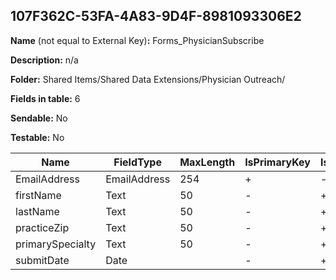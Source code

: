 ## 107F362C-53FA-4A83-9D4F-8981093306E2

**Name** (not equal to External Key)**:** Forms_PhysicianSubscribe

**Description:** n/a

**Folder:** Shared Items/Shared Data Extensions/Physician Outreach/

**Fields in table:** 6

**Sendable:** No

**Testable:** No

| Name | FieldType | MaxLength | IsPrimaryKey | IsNullable | DefaultValue |
| --- | --- | --- | --- | --- | --- |
| EmailAddress | EmailAddress | 254 | + | - |  |
| firstName | Text | 50 | - | + |  |
| lastName | Text | 50 | - | + |  |
| practiceZip | Text | 50 | - | + |  |
| primarySpecialty | Text | 50 | - | + |  |
| submitDate | Date |  | - | + | GetDate() |
